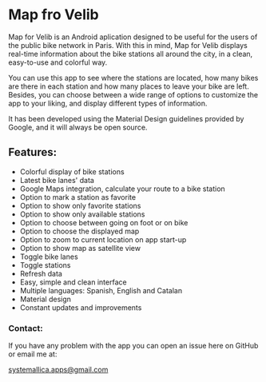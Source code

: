 # Map fro Velib

Map for Velib is an Android aplication designed to be useful for the users of the public bike network in Paris. With this in mind, Map for Velib displays real-time information about the bike stations all around the city, in a clean, easy-to-use and colorful way.

You can use this app to see where the stations are located, how many bikes are there in each station and how many places to leave your bike are left. Besides, you can choose between a wide range of options to customize the app to your liking, and display different types of information.

It has been developed using the Material Design guidelines provided by Google, and it will always be open source.

## Features:

* Colorful display of bike stations
* Latest bike lanes' data
* Google Maps integration, calculate your route to a bike station
* Option to mark a station as favorite
* Option to show only favorite stations
* Option to show only available stations
* Option to choose between going on foot or on bike
* Option to choose the displayed map
* Option to zoom to current location on app start-up
* Option to show map as satellite view
* Toggle bike lanes
* Toggle stations
* Refresh data
* Easy, simple and clean interface
* Multiple languages: Spanish, English and Catalan
* Material design
* Constant updates and improvements

### Contact:

If you have any problem with the app you can open an issue here on GitHub or email me at:

systemallica.apps@gmail.com
